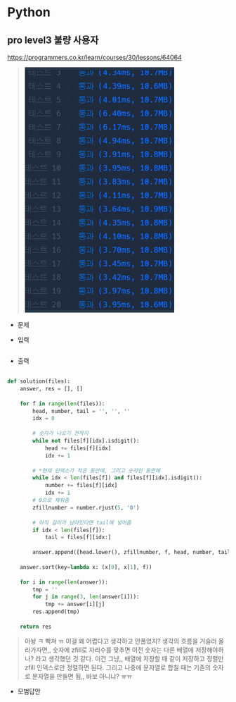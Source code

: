 # Python 

## pro level3 불량 사용자

https://programmers.co.kr/learn/courses/30/lessons/64064

> ![image-20210627172949776](md-images/image-20210627172949776.png)



* 문제

  > 

* 입력

  > 
  >
  > ```bash
  > 
  > ```
  
* 출력

  > 
  >
  > ```bash
  > 
  > ```





```python
def solution(files):
    answer, res = [], []

    for f in range(len(files)):
        head, number, tail = '', '', ''
        idx = 0

        # 숫자가 나오기 전까지
        while not files[f][idx].isdigit():
            head += files[f][idx]
            idx += 1
            
        # *현재 인덱스가 작은 동안에, 그리고 숫자인 동안에
        while idx < len(files[f]) and files[f][idx].isdigit():
            number += files[f][idx]
            idx += 1
        # 0으로 채워줌
        zfillnumber = number.rjust(5, '0')

        # 아직 길이가 남아있다면 tail에 넣어줌
        if idx < len(files[f]):
            tail = files[f][idx:]

        answer.append([head.lower(), zfillnumber, f, head, number, tail])

    answer.sort(key=lambda x: (x[0], x[1], f))

    for i in range(len(answer)):
        tmp = ''
        for j in range(3, len(answer[i])):
            tmp += answer[i][j]
        res.append(tmp)

    return res
```

>아놩 ㅋ 빡쳐 ㅠ 이걸 왜 어렵다고 생각하고 안풀었지? 생각의 흐름을 거슬러 올라가자면,, 숫자에 zfill로 자리수를 맞추면 이전 숫자는 다른 배열에 저장해야하나? 라고 생각했던 것 같다. 이건 그냥,, 배열에 저장할 때 같이 저장하고 정렬만 zfill 인덱스로만 정렬하면 된다. 그리고 나중에 문자열로 합칠 때는 기존의 숫자로 문자열을 만들면 됨,, 바보 아니냐? ㅠㅠ



* 모범답안

  

  ```python
  
  ```

  > 

